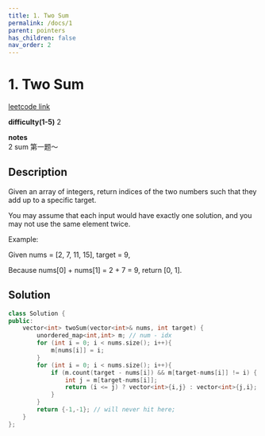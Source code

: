```yaml
---
title: 1. Two Sum
permalink: /docs/1
parent: pointers
has_children: false
nav_order: 2
---
```

# 1. Two Sum
[leetcode link](https://leetcode.com/problems/two-sum/)

**difficulty(1-5)** 
2

**notes**   
2 sum 第一题～

## Description
Given an array of integers, return indices of the two numbers such that they add up to a specific target.

You may assume that each input would have exactly one solution, and you may not use the same element twice.

Example:

Given nums = [2, 7, 11, 15], target = 9,

Because nums[0] + nums[1] = 2 + 7 = 9,
return [0, 1].

## Solution
```c++
class Solution {
public:
    vector<int> twoSum(vector<int>& nums, int target) {
        unordered_map<int,int> m; // num - idx
        for (int i = 0; i < nums.size(); i++){
            m[nums[i]] = i;
        }
        for (int i = 0; i < nums.size(); i++){
            if (m.count(target - nums[i]) && m[target-nums[i]] != i) {
                int j = m[target-nums[i]];
                return (i <= j) ? vector<int>{i,j} : vector<int>{j,i};
            }
        }
        return {-1,-1}; // will never hit here;
    }
};
```

<!-- 
Default label
{: .label }

Blue label
{: .label .label-blue }

Stable
{: .label .label-green }

New release
{: .label .label-purple }

Coming soon
{: .label .label-yellow }

Deprecated
{: .label .label-red } -->
